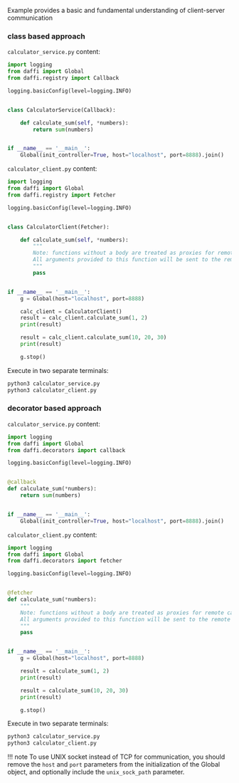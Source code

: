 Example provides a basic and fundamental understanding of client-server communication

### class based approach

`calculator_service.py` content:
```python
import logging
from daffi import Global
from daffi.registry import Callback

logging.basicConfig(level=logging.INFO)


class CalculatorService(Callback):

    def calculate_sum(self, *numbers):
        return sum(numbers)


if __name__ == '__main__':
    Global(init_controller=True, host="localhost", port=8888).join()
```

`calculator_client.py` content:
```python
import logging
from daffi import Global
from daffi.registry import Fetcher

logging.basicConfig(level=logging.INFO)


class CalculatorClient(Fetcher):

    def calculate_sum(self, *numbers):
        """
        Note: functions without a body are treated as proxies for remote callbacks.
        All arguments provided to this function will be sent to the remote service as-is.
        """
        pass


if __name__ == '__main__':
    g = Global(host="localhost", port=8888)

    calc_client = CalculatorClient()
    result = calc_client.calculate_sum(1, 2)
    print(result)

    result = calc_client.calculate_sum(10, 20, 30)
    print(result)

    g.stop()
```

Execute in two separate terminals:
```bash
python3 calculator_service.py
python3 calculator_client.py
```

### decorator based approach

`calculator_service.py` content:
```python
import logging
from daffi import Global
from daffi.decorators import callback

logging.basicConfig(level=logging.INFO)


@callback
def calculate_sum(*numbers):
    return sum(numbers)


if __name__ == '__main__':
    Global(init_controller=True, host="localhost", port=8888).join()
```

`calculator_client.py` content:
```python
import logging
from daffi import Global
from daffi.decorators import fetcher

logging.basicConfig(level=logging.INFO)


@fetcher
def calculate_sum(*numbers):
    """
    Note: functions without a body are treated as proxies for remote callbacks.
    All arguments provided to this function will be sent to the remote service as-is.
    """
    pass


if __name__ == '__main__':
    g = Global(host="localhost", port=8888)

    result = calculate_sum(1, 2)
    print(result)

    result = calculate_sum(10, 20, 30)
    print(result)

    g.stop()
```

Execute in two separate terminals:
```bash
python3 calculator_service.py
python3 calculator_client.py
```


!!! note 
    To use UNIX socket instead of TCP for communication, you should remove the `host` and `port` parameters from 
    the initialization of the Global object, and optionally include the `unix_sock_path` parameter.
    
